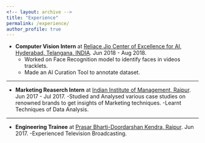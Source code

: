 ```yaml
---
<!-- layout: archive -->
title: "Experience"
permalink: /experience/
author_profile: true
---
```

* **Computer Vision Intern** at [Reliace Jio Center of Excellence for AI, Hyderabad, Telangana, INDIA](http://www.ril.com/). Jun 2018 - Aug 2018.
  - Worked on Face Recognition model to identify faces in videos tracklets.
  - Made an AI Curation Tool to annotate dataset.
---

* **Marketing Reaserch Intern** at [Indian Institute of Management, Raipur](http://www.iimraipur.ac.in/). Jun 2017 - Jul 2017.
  -Studied and Analysed various case studies on renowned brands to get insights of Marketing techniques.
  -Learnt Techniques of Data Analysis.
---

* **Engineering Trainee** at [Prasar Bharti-Doordarshan Kendra, Raipur](http://www.ddraipur.gov.in/). Jun 2017.
  -Experienced Television Broadcasting.
